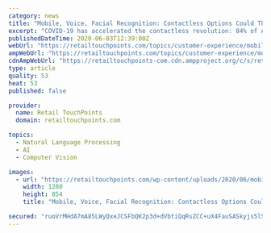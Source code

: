 ```yaml
---
category: news
title: "Mobile, Voice, Facial Recognition: Contactless Options Could Thrive Even Post-COVID-19"
excerpt: "COVID-19 has accelerated the contactless revolution: 84% of Americans (77% among global consumers) now expect to increase their use of touchless technologies to avoid physical contact for the remainder of the pandemic,"
publishedDateTime: 2020-06-03T12:39:00Z
webUrl: "https://retailtouchpoints.com/topics/customer-experience/mobile-voice-facial-recognition-contactless-options-could-thrive-even-post-covid-19"
ampWebUrl: "https://retailtouchpoints.com/topics/customer-experience/mobile-voice-facial-recognition-contactless-options-could-thrive-even-post-covid-19/amp"
cdnAmpWebUrl: "https://retailtouchpoints-com.cdn.ampproject.org/c/s/retailtouchpoints.com/topics/customer-experience/mobile-voice-facial-recognition-contactless-options-could-thrive-even-post-covid-19/amp"
type: article
quality: 53
heat: 53
published: false

provider:
  name: Retail TouchPoints
  domain: retailtouchpoints.com

topics:
  - Natural Language Processing
  - AI
  - Computer Vision

images:
  - url: "https://retailtouchpoints.com/wp-content/uploads/2020/06/mobile-in-store-1280x854.jpg"
    width: 1280
    height: 854
    title: "Mobile, Voice, Facial Recognition: Contactless Options Could Thrive Even Post-COVID-19"

secured: "ruoVrMHdA7mA85LWyQxeJCSFbQK2p3d+dVbtiQqRsZCC+uX4FauSASkyjs5lSBAkVDOAVYAJp4Vixp/mqvbVI2HDI6ZDXLW5C961KLKnHAtGgw2qHqeVduYz5SfEEiufjs0wipVAv11qe3hojdRUZjW4gMb4NqO2lRz2AU3G6np1qF6+ql/ItchI7Tr0cL+IUCtvNBJ6+bLnYgedMCiKRT18wqqxVyQWmGN/P76n5ctF7aejFOd2AvVra6XxkxUPgfXpfS28OKCCEL/DUiK2K/Ob5usbIK7713krQ/nZXrdt/8z/U9UxQc1Xz0c6am8QiQMwVsFUBqvRIDc7Inqyhl09kt4HFGG9DhJMd7QMXdUchLtIXa4+yqA778VKLax7/xov6I/Qs6+iQoI8yLNp6OnfC9tydH4ek1V63BxNeBQ/w1JpP12NXPOvCtJIr1BUzX1CbF8PpYA1pKUb+g+DzmNRH2minDljuzyBxpw7OKk=;oD423Azgbf8Q1hq5lmLxKA=="
---
```


